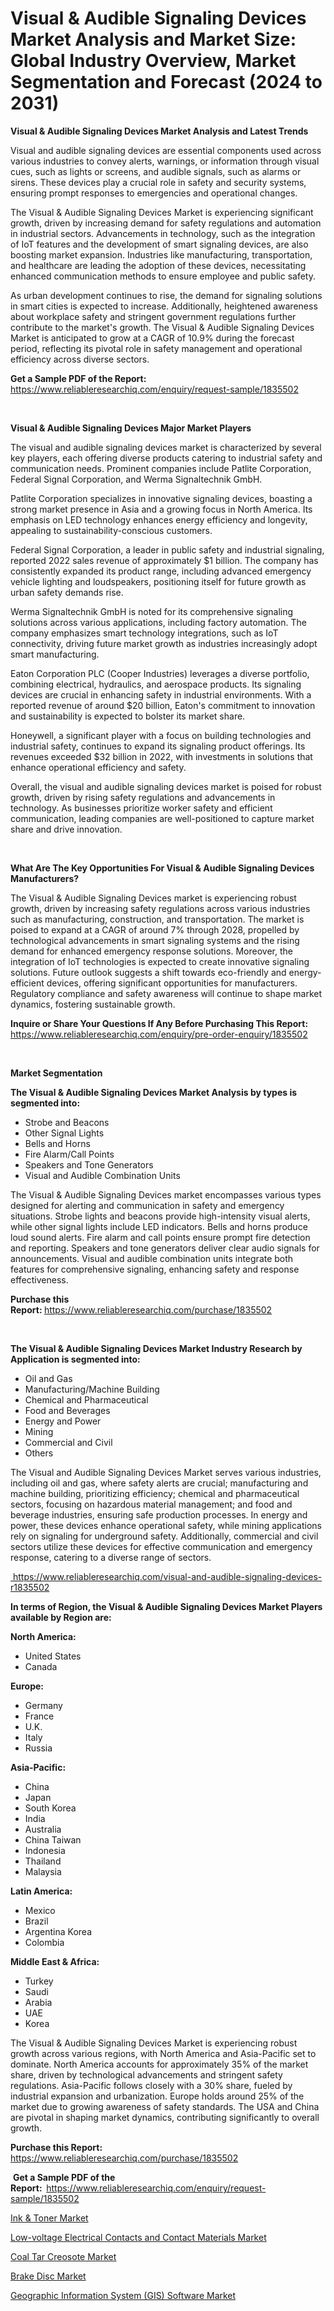 <p><h1>Visual & Audible Signaling Devices Market Analysis and Market Size: Global Industry Overview, Market Segmentation and Forecast (2024 to 2031)</h1></p><p><strong>Visual & Audible Signaling Devices Market Analysis and Latest Trends</strong></p>
<p><p>Visual and audible signaling devices are essential components used across various industries to convey alerts, warnings, or information through visual cues, such as lights or screens, and audible signals, such as alarms or sirens. These devices play a crucial role in safety and security systems, ensuring prompt responses to emergencies and operational changes.</p><p>The Visual & Audible Signaling Devices Market is experiencing significant growth, driven by increasing demand for safety regulations and automation in industrial sectors. Advancements in technology, such as the integration of IoT features and the development of smart signaling devices, are also boosting market expansion. Industries like manufacturing, transportation, and healthcare are leading the adoption of these devices, necessitating enhanced communication methods to ensure employee and public safety.</p><p>As urban development continues to rise, the demand for signaling solutions in smart cities is expected to increase. Additionally, heightened awareness about workplace safety and stringent government regulations further contribute to the market's growth. The Visual & Audible Signaling Devices Market is anticipated to grow at a CAGR of 10.9% during the forecast period, reflecting its pivotal role in safety management and operational efficiency across diverse sectors.</p></p>
<p><strong>Get a Sample PDF of the Report:&nbsp;</strong> <a href="https://www.reliableresearchiq.com/enquiry/request-sample/1835502?utm_campaign=1137&utm_medium=2&utm_source=Github&utm_content=ia&utm_term=16102024&utm_id=visual-audible-signaling-devices">https://www.reliableresearchiq.com/enquiry/request-sample/1835502</a></p>
<p>&nbsp;</p>
<p><strong>Visual & Audible Signaling Devices Major Market Players</strong></p>
<p><p>The visual and audible signaling devices market is characterized by several key players, each offering diverse products catering to industrial safety and communication needs. Prominent companies include Patlite Corporation, Federal Signal Corporation, and Werma Signaltechnik GmbH.</p><p>Patlite Corporation specializes in innovative signaling devices, boasting a strong market presence in Asia and a growing focus in North America. Its emphasis on LED technology enhances energy efficiency and longevity, appealing to sustainability-conscious customers.</p><p>Federal Signal Corporation, a leader in public safety and industrial signaling, reported 2022 sales revenue of approximately $1 billion. The company has consistently expanded its product range, including advanced emergency vehicle lighting and loudspeakers, positioning itself for future growth as urban safety demands rise.</p><p>Werma Signaltechnik GmbH is noted for its comprehensive signaling solutions across various applications, including factory automation. The company emphasizes smart technology integrations, such as IoT connectivity, driving future market growth as industries increasingly adopt smart manufacturing.</p><p>Eaton Corporation PLC (Cooper Industries) leverages a diverse portfolio, combining electrical, hydraulics, and aerospace products. Its signaling devices are crucial in enhancing safety in industrial environments. With a reported revenue of around $20 billion, Eaton's commitment to innovation and sustainability is expected to bolster its market share.</p><p>Honeywell, a significant player with a focus on building technologies and industrial safety, continues to expand its signaling product offerings. Its revenues exceeded $32 billion in 2022, with investments in solutions that enhance operational efficiency and safety.</p><p>Overall, the visual and audible signaling devices market is poised for robust growth, driven by rising safety regulations and advancements in technology. As businesses prioritize worker safety and efficient communication, leading companies are well-positioned to capture market share and drive innovation.</p></p>
<p>&nbsp;</p>
<p><strong>What Are The Key Opportunities For Visual & Audible Signaling Devices Manufacturers?</strong></p>
<p><p>The Visual & Audible Signaling Devices market is experiencing robust growth, driven by increasing safety regulations across various industries such as manufacturing, construction, and transportation. The market is poised to expand at a CAGR of around 7% through 2028, propelled by technological advancements in smart signaling systems and the rising demand for enhanced emergency response solutions. Moreover, the integration of IoT technologies is expected to create innovative signaling solutions. Future outlook suggests a shift towards eco-friendly and energy-efficient devices, offering significant opportunities for manufacturers. Regulatory compliance and safety awareness will continue to shape market dynamics, fostering sustainable growth.</p></p>
<p><strong>Inquire or Share Your Questions If Any Before Purchasing This Report:</strong> <a href="https://www.reliableresearchiq.com/enquiry/pre-order-enquiry/1835502?utm_campaign=1137&utm_medium=2&utm_source=Github&utm_content=ia&utm_term=16102024&utm_id=visual-audible-signaling-devices">https://www.reliableresearchiq.com/enquiry/pre-order-enquiry/1835502</a></p>
<p>&nbsp;</p>
<p><strong>Market Segmentation</strong></p>
<p><strong>The Visual & Audible Signaling Devices Market Analysis by types is segmented into:</strong></p>
<p><ul><li>Strobe and Beacons</li><li>Other Signal Lights</li><li>Bells and Horns</li><li>Fire Alarm/Call Points</li><li>Speakers and Tone Generators</li><li>Visual and Audible Combination Units</li></ul></p>
<p><p>The Visual & Audible Signaling Devices market encompasses various types designed for alerting and communication in safety and emergency situations. Strobe lights and beacons provide high-intensity visual alerts, while other signal lights include LED indicators. Bells and horns produce loud sound alerts. Fire alarm and call points ensure prompt fire detection and reporting. Speakers and tone generators deliver clear audio signals for announcements. Visual and audible combination units integrate both features for comprehensive signaling, enhancing safety and response effectiveness.</p></p>
<p><strong>Purchase this Report:&nbsp;</strong><a href="https://www.reliableresearchiq.com/purchase/1835502?utm_campaign=1137&utm_medium=2&utm_source=Github&utm_content=ia&utm_term=16102024&utm_id=visual-audible-signaling-devices">https://www.reliableresearchiq.com/purchase/1835502</a></p>
<p>&nbsp;</p>
<p><strong>The Visual & Audible Signaling Devices Market Industry Research by Application is segmented into:</strong></p>
<p><ul><li>Oil and Gas</li><li>Manufacturing/Machine Building</li><li>Chemical and Pharmaceutical</li><li>Food and Beverages</li><li>Energy and Power</li><li>Mining</li><li>Commercial and Civil</li><li>Others</li></ul></p>
<p><p>The Visual and Audible Signaling Devices Market serves various industries, including oil and gas, where safety alerts are crucial; manufacturing and machine building, prioritizing efficiency; chemical and pharmaceutical sectors, focusing on hazardous material management; and food and beverage industries, ensuring safe production processes. In energy and power, these devices enhance operational safety, while mining applications rely on signaling for underground safety. Additionally, commercial and civil sectors utilize these devices for effective communication and emergency response, catering to a diverse range of sectors.</p></p>
<p><a href="https://www.reliableresearchiq.com/visual-and-audible-signaling-devices-r1835502?utm_campaign=1137&utm_medium=2&utm_source=Github&utm_content=ia&utm_term=16102024&utm_id=visual-audible-signaling-devices">&nbsp;https://www.reliableresearchiq.com/visual-and-audible-signaling-devices-r1835502</a></p>
<p><strong>In terms of Region, the Visual & Audible Signaling Devices Market Players available by Region are:</strong></p>
<p>
    <p> <strong> North America: </strong>
        <ul>
            <li>United States</li>
            <li>Canada</li>
        </ul>
        </p> 
    <p> <strong> Europe: </strong>
        <ul>
            <li>Germany</li>
            <li>France</li>
            <li>U.K.</li>
            <li>Italy</li>
            <li>Russia</li>
        </ul>
        </p> 
    <p> <strong> Asia-Pacific: </strong>
        <ul>
            <li>China</li>
            <li>Japan</li>
            <li>South Korea</li>
            <li>India</li>
            <li>Australia</li>
            <li>China Taiwan</li>
            <li>Indonesia</li>
            <li>Thailand</li>
            <li>Malaysia</li>
        </ul>
        </p> 
    <p> <strong> Latin America: </strong>
        <ul>
            <li>Mexico</li>
            <li>Brazil</li>
            <li>Argentina Korea</li>
            <li>Colombia</li>
        </ul>
        </p> 
    <p> <strong> Middle East & Africa: </strong>
        <ul>
            <li>Turkey</li>
            <li>Saudi</li>
            <li>Arabia</li>
            <li>UAE</li>
            <li>Korea</li>
        </ul>
    </p>
    </p>
<p><p>The Visual & Audible Signaling Devices Market is experiencing robust growth across various regions, with North America and Asia-Pacific set to dominate. North America accounts for approximately 35% of the market share, driven by technological advancements and stringent safety regulations. Asia-Pacific follows closely with a 30% share, fueled by industrial expansion and urbanization. Europe holds around 25% of the market due to growing awareness of safety standards. The USA and China are pivotal in shaping market dynamics, contributing significantly to overall growth.</p></p>
<p><strong>Purchase this Report: </strong><a href="https://www.reliableresearchiq.com/purchase/1835502?utm_campaign=1137&utm_medium=2&utm_source=Github&utm_content=ia&utm_term=16102024&utm_id=visual-audible-signaling-devices">https://www.reliableresearchiq.com/purchase/1835502</a></p>
<p>&nbsp;<strong>Get a Sample PDF of the Report:&nbsp;&nbsp;</strong><a href="https://www.reliableresearchiq.com/enquiry/request-sample/1835502?utm_campaign=1137&utm_medium=2&utm_source=Github&utm_content=ia&utm_term=16102024&utm_id=visual-audible-signaling-devices">https://www.reliableresearchiq.com/enquiry/request-sample/1835502</a></p>
<p><strong></strong></p>
<p><p><a href="https://www.linkedin.com/pulse/ink-toner-market-research-report-exploring-size-revenue-analysis-hyjtc?utm_campaign=1137&utm_medium=2&utm_source=Github&utm_content=ia&utm_term=16102024&utm_id=visual-audible-signaling-devices">Ink & Toner Market</a></p><p><a href="https://github.com/kyleetroxilbu/Market-Research-Report-List-1/blob/main/low-voltage-electrical-contacts-and-contact-materials-market.md?utm_campaign=1137&utm_medium=2&utm_source=Github&utm_content=ia&utm_term=16102024&utm_id=visual-audible-signaling-devices">Low-voltage Electrical Contacts and Contact Materials Market</a></p><p><a href="https://www.linkedin.com/pulse/coal-tar-creosote-market-forecast-global-trends-analysis-from-4xwdc?utm_campaign=1137&utm_medium=2&utm_source=Github&utm_content=ia&utm_term=16102024&utm_id=visual-audible-signaling-devices">Coal Tar Creosote Market</a></p><p><a href="https://www.linkedin.com/pulse/global-brake-disc-industry-analysis-share-growth-trends-forecast-cwfsf?utm_campaign=1137&utm_medium=2&utm_source=Github&utm_content=ia&utm_term=16102024&utm_id=visual-audible-signaling-devices">Brake Disc Market</a></p><p><a href="https://github.com/whitbyuhringenn/Market-Research-Report-List-1/blob/main/geographic-information-system-gis-software-market.md?utm_campaign=1137&utm_medium=2&utm_source=Github&utm_content=ia&utm_term=16102024&utm_id=visual-audible-signaling-devices">Geographic Information System (GIS) Software Market</a></p></p>